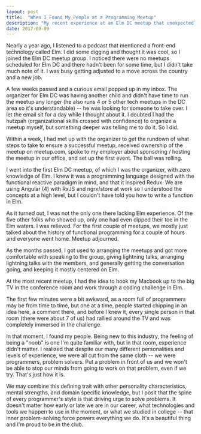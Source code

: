 ```yaml
---
layout: post
title:  "When I Found My People at a Programming Meetup" 
description: "My recent experience at an Elm DC meetup that unexpectedly resulted in many feels." 
date: 2017-09-09
---
```


Nearly a year ago, I listened to a podcast that mentioned a front-end technology called Elm. I did some digging and thought it was cool, so I joined the Elm DC meetup group. I noticed there were no meetups scheduled for Elm DC and there hadn't been for some time, but I didn't take much note of it. I was busy getting adjusted to a move across the country and a new job. 

A few weeks passed and a curious email popped up in my inbox. The organizer for Elm DC was having another child and didn't have time to run the meetup any longer (he also runs 4 or 5 other tech meetups in the DC area so it's understandable) -- he was looking for someone to take over. I let the email sit for a day while I thought about it. I doubted I had the hutzpah (organizational skills crossed with confidence) to organize a meetup myself, but something deeper was telling me to do it. So I did. 

Within a week, I had met up with the organizer to get the rundown of what steps to take to ensure a successful meetup, received ownership of the meetup on meetup.com, spoke to my employer about sponsoring / hosting the meetup in our office, and set up the first event. The ball was rolling. 

I went into the first Elm DC meetup, of which I was the organizer, with zero knowledge of Elm. I knew it was a programming language designed with the functional reactive paradigm in mind, and that it inspired Redux. We are using Angular (4) with RxJS and ngrx/store at work so I understood the concepts at a high level, but I couldn't have told you how to write a function in Elm. 

As it turned out, I was not the only one there lacking Elm experience. Of the five other folks who showed up, only one had even dipped their toe in the Elm waters. I was relieved. For the first couple of meetups, we mostly just talked about the history of functional programming for a couple of hours and everyone went home. Meetup adjourned.

As the months passed, I got used to arranging the meetups and got more comfortable with speaking to the group, giving lightning talks, arranging lightning talks with the members, and generally getting the conversation going, and keeping it mostly centered on Elm. 

At the most recent meetup, I had the idea to hook my Macbook up to the big TV in the conference room and work through a coding challenge in Elm.

The first few minutes were a bit awkward, as a room full of programmers may be from time to time, but one at a time, people started chipping in an idea here, a comment there, and before I knew it, every single person in that room (there were about 7 of us) had rallied around the TV and was completely immersed in the challenge.

In that moment, I found my people. Being new to this industry, the feeling of being a "noob" is one I'm quite familiar with, but in that room, experience didn't matter. I realized that despite our many different personalities and levels of experience, we were all cut from the same cloth -- we were programmers, problem solvers. Put a problem in front of us and we won't be able to stop our minds from going to work on that problem, even if we try. That's just how it is. 

We may combine this defining trait with other personality characteristics, mental strengths, and domain specific knowledge, but I posit that the spine of every programmer's style is that driving urge to solve problems. It doesn't matter how early or late we are in our career, what technologies and tools we happen to use in the moment, or what we studied in college -- that inner problem-solving force powers everything we do. It's a beautiful thing and I'm proud to be in the club.